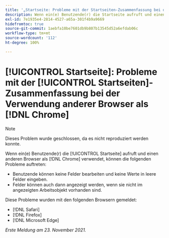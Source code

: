 ```yaml
---
title: '„Startseite: Probleme mit der Startseiten-Zusammenfassung bei der Verwendung anderer Browser als Chrome“'
description: Wenn ein(e) Benutzende(r) die Startseite aufruft und einen anderen Browser als Chrome verwendet, können unterschiedliche Probleme auftreten.
exl-id: 7e1935e4-2814-4527-a65a-301f4b9a9669
hidefromtoc: true
source-git-commit: 1aebfa10be7601db9b807b13545d52a6efdab06c
workflow-type: tm+mt
source-wordcount: '112'
ht-degree: 100%

---
```


# [!UICONTROL Startseite]: Probleme mit der [!UICONTROL Startseiten]-Zusammenfassung bei der Verwendung anderer Browser als [!DNL Chrome]

>[!NOTE]
>
>Dieses Problem wurde geschlossen, da es nicht reproduziert werden konnte.


Wenn ein(e) Benutzende(r) die [!UICONTROL Startseite] aufruft und einen anderen Browser als [!DNL Chrome] verwendet, können die folgenden Probleme auftreten:

* Benutzende können keine Felder bearbeiten und keine Werte in leere Felder eingeben.
* Felder können auch dann angezeigt werden, wenn sie nicht im angezeigten Arbeitsobjekt vorhanden sind.

Diese Probleme wurden mit den folgenden Browsern gemeldet:

* [!DNL Safari]
* [!DNL Firefox]
* [!DNL Microsoft Edge]

_Erste Meldung am 23. November 2021._
